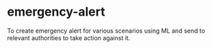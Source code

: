 # emergency-alert
To create emergency alert for various scenarios using ML and send to relevant authorities to take action against it. 
